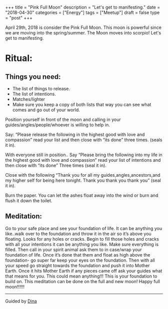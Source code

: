+++
title = "Pink Full Moon"
description = "Let's get to manifesting."
date = "2018-04-30"
categories = ["Energy"]
tags = ["Meetup"]
draft = false
type = "post"
+++

April 29th, 2018 is consider the Pink Full Moon. This moon is powerful since we are moving into the spring/summer. The Moon moves into scorpio! Let's get to manifesting.

# Ritual:

## Things you need:
- The list of things to release. 
- The list of intentions. 
- Matches/lighter 
- Make sure you keep a copy of both lists that way you can see what comes and go out of your world. 

Position yourself in front of the moon and calling in your guides/angles/people/whoever is willing to help in. 

Say: “Please release the following in the highest good with love and compassion” read your list and then close with “its done” three times. (seals it in). 

With everyone still in position.. Say “Please bring the following into my life in the highest good with love and compassion” read your list of intentions and then close with “its done” Three times (seal it in). 

Close with the following “Thank you for all my guides,angles,ancestors,and my higher self for being here tonight. Thank you thank you thank you” (seal it in).  

Burn the paper. You can let the ashes float away into the wind or burn and flush it down the toilet. 

## Meditation:

Go to your safe place and see your foundation of life. It can be anything you like..walk over to the foundation and throw it in the air so it’s above you floating. Looks for any holes or cracks. Begin to fill those holes and cracks with all your intentions it can be anything you like. Make sure everything is filled. Then call in your spirit animal ask them to in case/wrap your foundation of life. Once it’s done that them and float as high above the foundation- go super far keep your eyes on the foundation. Then with all your speed go straight towards the foundation and push it into Mother Earth. Once it hits Mother Earth if any pieces came off ask your guides what that means for you. This could mean anything!!! This is your foundation to build on. This meditation can be done on the full and new moon! Happy full moon!!!!!!

---

Guided by
[Dina](http://pseudophysical.com/contributor/dina-patel/)